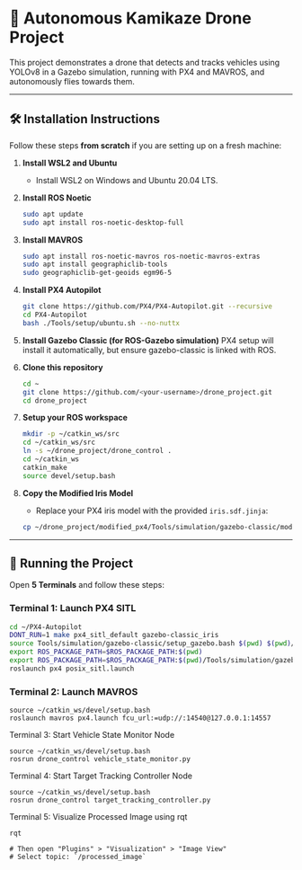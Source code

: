 # 🚀 Autonomous Kamikaze Drone Project

This project demonstrates a drone that detects and tracks vehicles using YOLOv8 in a Gazebo simulation, running with PX4 and MAVROS, and autonomously flies towards them.

---

## 🛠 Installation Instructions

Follow these steps **from scratch** if you are setting up on a fresh machine:

1. **Install WSL2 and Ubuntu**
    - Install WSL2 on Windows and Ubuntu 20.04 LTS.

2. **Install ROS Noetic**
    ```bash
    sudo apt update
    sudo apt install ros-noetic-desktop-full
    ```

3. **Install MAVROS**
    ```bash
    sudo apt install ros-noetic-mavros ros-noetic-mavros-extras
    sudo apt install geographiclib-tools
    sudo geographiclib-get-geoids egm96-5
    ```

4. **Install PX4 Autopilot**
    ```bash
    git clone https://github.com/PX4/PX4-Autopilot.git --recursive
    cd PX4-Autopilot
    bash ./Tools/setup/ubuntu.sh --no-nuttx
    ```

5. **Install Gazebo Classic (for ROS-Gazebo simulation)**
    PX4 setup will install it automatically, but ensure gazebo-classic is linked with ROS.

6. **Clone this repository**
    ```bash
    cd ~
    git clone https://github.com/<your-username>/drone_project.git
    cd drone_project
    ```

7. **Setup your ROS workspace**
    ```bash
    mkdir -p ~/catkin_ws/src
    cd ~/catkin_ws/src
    ln -s ~/drone_project/drone_control .
    cd ~/catkin_ws
    catkin_make
    source devel/setup.bash
    ```

8. **Copy the Modified Iris Model**
    - Replace your PX4 iris model with the provided `iris.sdf.jinja`:
    ```bash
    cp ~/drone_project/modified_px4/Tools/simulation/gazebo-classic/models/iris/iris.sdf.jinja ~/PX4-Autopilot/Tools/simulation/gazebo-classic/models/iris/
    ```

---

## 🏃 Running the Project

Open **5 Terminals** and follow these steps:

### Terminal 1: Launch PX4 SITL
```bash
cd ~/PX4-Autopilot
DONT_RUN=1 make px4_sitl_default gazebo-classic_iris
source Tools/simulation/gazebo-classic/setup_gazebo.bash $(pwd) $(pwd)/build/px4_sitl_default
export ROS_PACKAGE_PATH=$ROS_PACKAGE_PATH:$(pwd)
export ROS_PACKAGE_PATH=$ROS_PACKAGE_PATH:$(pwd)/Tools/simulation/gazebo-classic/sitl_gazebo-classic
roslaunch px4 posix_sitl.launch
```
### Terminal 2: Launch MAVROS
```
source ~/catkin_ws/devel/setup.bash
roslaunch mavros px4.launch fcu_url:=udp://:14540@127.0.0.1:14557
```
Terminal 3: Start Vehicle State Monitor Node
```
source ~/catkin_ws/devel/setup.bash
rosrun drone_control vehicle_state_monitor.py
```
Terminal 4: Start Target Tracking Controller Node
```
source ~/catkin_ws/devel/setup.bash
rosrun drone_control target_tracking_controller.py
```
Terminal 5: Visualize Processed Image using rqt
```
rqt

# Then open "Plugins" > "Visualization" > "Image View"
# Select topic: `/processed_image`
```
